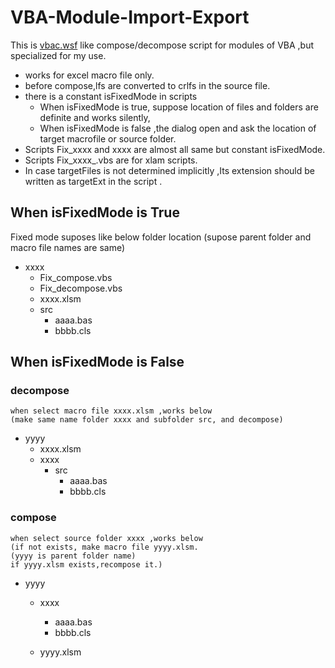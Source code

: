 # VBA-Module-Import-Export
This is [vbac.wsf](https://github.com/vbaidiot/ariawase) like compose/decompose script for modules of VBA ,but specialized for my use.


* works for excel macro file only.
* before compose,lfs are converted to crlfs in the source file.
* there is a constant isFixedMode in scripts 
    * When isFixedMode is true, suppose location of files and folders are definite and works silently,
    * When isFixedMode  is false ,the dialog open and ask the location of target macrofile or source folder.
* Scripts Fix_xxxx and xxxx are almost all same but constant isFixedMode.
* Scripts Fix_xxxx_.vbs are for xlam scripts.
* In case targetFiles is not determined implicitly ,Its extension should be written as targetExt in the script .

## When isFixedMode  is True 

Fixed mode suposes like below folder location 
(supose parent folder and macro file names are same)

+ xxxx
    + Fix_compose.vbs
    + Fix_decompose.vbs
    + xxxx.xlsm
    + src
        + aaaa.bas
        + bbbb.cls
    
## When isFixedMode is False

###  decompose

    when select macro file xxxx.xlsm ,works below
    (make same name folder xxxx and subfolder src, and decompose)

+ yyyy
    + xxxx.xlsm
    + xxxx
        + src
            + aaaa.bas
            + bbbb.cls

### compose

    when select source folder xxxx ,works below
    (if not exists, make macro file yyyy.xlsm.
    (yyyy is parent folder name)
    if yyyy.xlsm exists,recompose it.)

 + yyyy
    + xxxx
        + aaaa.bas
        + bbbb.cls
    
    + yyyy.xlsm     
